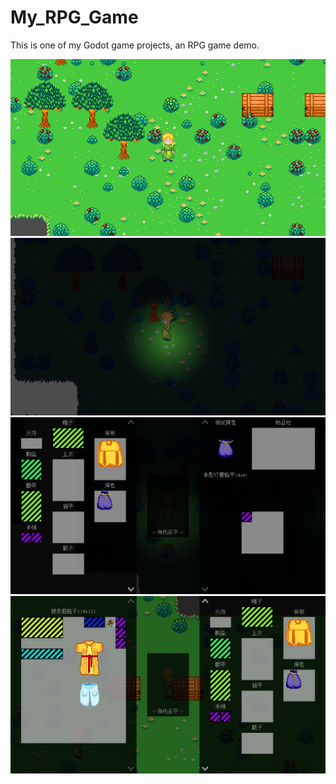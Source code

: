 # My_RPG_Game
This is one of my Godot game projects, an RPG game demo.


![alt 图标](Resource\Image\1.png)
![alt 图标](Resource\Image\2.png)
![alt 图标](Resource\Image\3.png)
![alt 图标](Resource\Image\4.png)